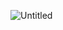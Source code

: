 


![Untitled](https://github.com/astrolil0/astrolil0/assets/113148482/2008ffdb-0a97-473a-92bd-4b26fd49ed30)

<!--
![Ekran görüntüsü 2024-01-18 234333](https://github.com/astrolil0/astrolil0/assets/113148482/35162929-feb0-4909-8fd4-473559c72711)  (space)

<!--
![Ekran görüntüsü 2024-01-18 234333](https://github.com/astrolil0/astrolil0/assets/113148482/35162929-feb0-4909-8fd4-473559c72711) 



it's just a passion
-->
